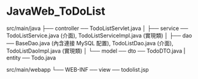 # JavaWeb_ToDoList

src/main/java
           ├── controller ── TodoListServlet.java
           │
           ├── service ── TodoListService.java (介面), TodoListServiceImpl.java (實現類)
           │
           ├── dao ── BaseDao.java (內含連接 MySQL 配置), TodoListDao.java (介面), TodoListDaoImpl.java (實現類)
           │
           └── model ── dto  ── TodoDTO.java | entity  ── Todo.java



src/main/webapp
└── WEB-INF ── view ── todolist.jsp

